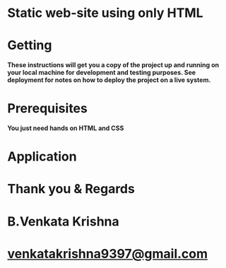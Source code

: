 # Static web-site using only HTML

# Getting 
**These instructions will get you a copy of the project up and running on your local machine for development and testing purposes. See deployment for notes on how to deploy the project on a live system.**

# Prerequisites
**You just need hands on HTML and CSS**
# Application




# Thank you & Regards
# B.Venkata Krishna
# venkatakrishna9397@gmail.com
